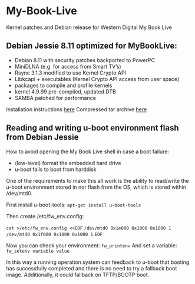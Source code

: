 # My-Book-Live
Kernel patches and Debian release for Western Digital My Book Live
## Debian Jessie 8.11 optimized for MyBookLive: ##


* Debian 8.11 with security patches backported to PowerPC
* MiniDLNA (e.g. for access from Smart TV’s)
* Rsync 3.1.3 modified to use Kernel Crypto API
* Libkcapi + executables (Kernel Crypto API access from user space)
* packages to compile and profile kernels
* kernel 4.9.99 pre-compiled, updated DTB
* SAMBA patched for performance

Installation instructions [here](https://drive.google.com/open?id=1xaSLBwQVS4h4scVBxDGTdkvvZ8WYBfLE) 
Compressed tar archive [here](https://drive.google.com/open?id=1JIxsm7rw0dInq5XE2C5nBjtVbGqGfVes)


## Reading and writing u-boot environment flash from Debian Jessie ##
How to avoid opening the My Book Live shell in case a boot failure:
* (low-level) format the embedded hard drive
* u-boot fails to boot from harddisk 

One of the requirements to make this all work is the ability to read/write the u-boot environment stored in nor flash from the OS, which is stored within /dev/mtd0.

First install u-boot-tools:
`apt-get install u-boot-tools`

Then create /etc/fw_env.config:

`cat >/etc/fw_env.config <<EOF`
`/dev/mtd0 0x1e000 0x1000 0x1000 1`
`/dev/mtd0 0x1f000 0x1000 0x1000 1`
`EOF`

Now you can check your environment: 
`fw_printenv`
And set a variable: 
`fw_setenv variable value`

In this way a running operation system can feedback to u-boot that booting has successfully completed and there is no need to try a fallback boot image.  Additionally, it could fallback on TFTP/BOOTP boot.
